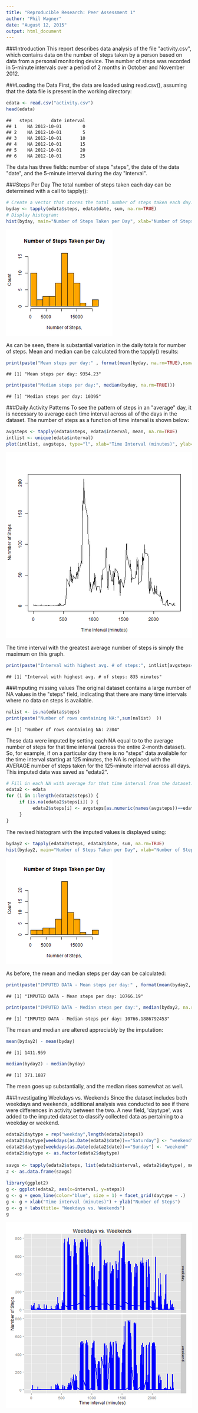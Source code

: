 ```yaml
---
title: "Reproducible Research: Peer Assessment 1"
author: "Phil Wagner"
date: "August 12, 2015"
output: html_document
---
```


###Introduction
This report describes data analysis of the file "activity.csv", which contains data on the number of steps taken by a person based on data from a personal monitoring device. The number of steps was recorded in 5-minute intervals over a period of 2 months in October and November 2012.

###Loading the Data
First, the data are loaded using read.csv(), assuming that the data file is present in the working directory:


```r
edata <- read.csv("activity.csv")
head(edata)
```

```
##   steps       date interval
## 1    NA 2012-10-01        0
## 2    NA 2012-10-01        5
## 3    NA 2012-10-01       10
## 4    NA 2012-10-01       15
## 5    NA 2012-10-01       20
## 6    NA 2012-10-01       25
```

The data has three fields: number of steps "steps", the date of the data "date", and the 5-minute interval during the day "interval".  

###Steps Per Day
The total number of steps taken each day can be determined with a call to tapply():


```r
# Create a vector that stores the total number of steps taken each day:
byday <- tapply(edata$steps, edata$date, sum, na.rm=TRUE)
# Display histogram:
hist(byday, main="Number of Steps Taken per Day", xlab="Number of Steps,", ylab="Count", col="orange", breaks=10)
```

![plot of chunk unnamed-chunk-2](figure/unnamed-chunk-2-1.png) 

As can be seen, there is substantial variation in the daily totals for number of steps.
Mean and median can be calculated from the tapply() results:


```r
print(paste("Mean steps per day:" , format(mean(byday, na.rm=TRUE),nsmall=2)))
```

```
## [1] "Mean steps per day: 9354.23"
```

```r
print(paste("Median steps per day:", median(byday, na.rm=TRUE)))
```

```
## [1] "Median steps per day: 10395"
```

###Daily Activity Patterns
To see the pattern of steps in an "average" day, it is necessary to average each time interval across all of the days in the dataset.  The number of steps as a function of time interval is shown below:
    

```r
avgsteps <- tapply(edata$steps, edata$interval, mean, na.rm=TRUE)
intlist <- unique(edata$interval)
plot(intlist, avgsteps, type="l", xlab="Time Interval (minutes)", ylab="Nunmber of Steps")
```

![plot of chunk unnamed-chunk-4](figure/unnamed-chunk-4-1.png) 

The time interval with the greatest average number of steps is simply the maximum on this graph.


```r
print(paste("Interval with highest avg. # of steps:", intlist[avgsteps==max(avgsteps)],"minutes" ))
```

```
## [1] "Interval with highest avg. # of steps: 835 minutes"
```

###Imputing missing values
The original dataset contains a large number of NA values in the "steps" field, indicating that there are many time intervals where no data on steps is available.


```r
nalist <- is.na(edata$steps)
print(paste("Number of rows containing NA:",sum(nalist)  ))
```

```
## [1] "Number of rows containing NA: 2304"
```

These data were imputed by setting each NA equal to to the average number of steps for that time interval (across the entire 2-month dataset).  So, for example, if on a particular day there is no "steps" data available for the time interval starting at 125 minutes, the NA is replaced with the AVERAGE number of steps taken for the 125-minute interval across all days.  This imputed data was saved as "edata2".


```r
# Fill in each NA with average for that time interval from the dataset:
edata2 <- edata
for (i in 1:length(edata2$steps)) {
     if (is.na(edata2$steps[i]) ) {
          edata2$steps[i] <- avgsteps[as.numeric(names(avgsteps))==edata2$interval[i]]
     }
}
```

The revised histogram with the imputed values is displayed using:


```r
byday2 <- tapply(edata2$steps, edata2$date, sum, na.rm=TRUE)
hist(byday2, main="Number of Steps Taken per Day", xlab="Number of Steps,", ylab="Count", col="orange", breaks=10)
```

![plot of chunk unnamed-chunk-8](figure/unnamed-chunk-8-1.png) 

As before, the mean and median steps per day can be calculated:


```r
print(paste("IMPUTED DATA - Mean steps per day:" , format(mean(byday2, na.rm=TRUE),nsmall=2)))
```

```
## [1] "IMPUTED DATA - Mean steps per day: 10766.19"
```

```r
print(paste("IMPUTED DATA - Median steps per day:", median(byday2, na.rm=TRUE)))
```

```
## [1] "IMPUTED DATA - Median steps per day: 10766.1886792453"
```

The mean and median are altered appreciably by the imputation:

```r
mean(byday2) - mean(byday)
```

```
## [1] 1411.959
```


```r
median(byday2) - median(byday)
```

```
## [1] 371.1887
```

The mean goes up substantially, and the median rises somewhat as well.

###Investigating Weekdays vs. Weekends
Since the dataset includes both weekdays and weekends, additional analysis was conducted to see if there were differences in activity between the two.
A new field, 'daytype', was added to the imputed dataset to classify collected data as pertaining to a weekday or weekend.


```r
edata2$daytype = rep("weekday",length(edata2$steps))
edata2$daytype[weekdays(as.Date(edata2$date))=="Saturday"] <- "weekend"
edata2$daytype[weekdays(as.Date(edata2$date))=="Sunday"] <- "weekend"
edata2$daytype <- as.factor(edata2$daytype)
     
savgs <- tapply(edata2$steps, list(edata2$interval, edata2$daytype), mean)
z <- as.data.frame(savgs)
```


```r
library(ggplot2)
g <- ggplot(edata2, aes(x=interval, y=steps))
g <- g + geom_line(color="blue", size = 1) + facet_grid(daytype ~ .)
g <- g + xlab("Time interval (minutes)") + ylab("Number of Steps")  
g <- g + labs(title= "Weekdays vs. Weekends")
g
```

![plot of chunk unnamed-chunk-13](figure/unnamed-chunk-13-1.png) 

